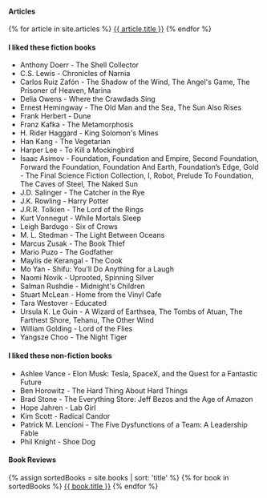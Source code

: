 #### Articles
{% for article in site.articles %}
<a href="{{ article.url }}">{{ article.title }}</a>
{% endfor %}

#### I liked these fiction books

* Anthony Doerr - The Shell Collector
* C.S. Lewis - Chronicles of Narnia
* Carlos Ruiz Zafón - The Shadow of the Wind, The Angel's Game, The Prisoner of Heaven, Marina  
* Delia Owens - Where the Crawdads Sing
* Ernest Hemingway - The Old Man and the Sea, The Sun Also Rises
* Frank Herbert - Dune  
* Franz Kafka - The Metamorphosis
* H. Rider Haggard - King Solomon's Mines
* Han Kang - The Vegetarian
* Harper Lee - To Kill a Mockingbird
* Isaac Asimov - Foundation, Foundation and Empire, Second Foundation, Forward the Foundation, Foundation And Earth,  Foundation’s Edge, Gold - The Final Science Fiction Collection, I, Robot, Prelude To Foundation, The Caves of Steel, The Naked Sun  
* J.D. Salinger - The Catcher in the Rye
* J.K. Rowling - Harry Potter
* J.R.R. Tolkien - The Lord of the Rings  
* Kurt Vonnegut - While Mortals Sleep
* Leigh Bardugo - Six of Crows
* M. L. Stedman - The Light Between Oceans  
* Marcus Zusak - The Book Thief  
* Mario Puzo - The Godfather
* Maylis de Kerangal - The Cook
* Mo Yan - Shifu: You'll Do Anything for a Laugh
* Naomi Novik -  Uprooted, Spinning Silver 
* Salman Rushdie - Midnight's Children
* Stuart McLean - Home from the Vinyl Cafe
* Tara Westover - Educated  
* Ursula K. Le Guin - A Wizard of Earthsea, The Tombs of Atuan, The Farthest Shore, Tehanu, The Other Wind  
* William Golding - Lord of the Flies
* Yangsze Choo - The Night Tiger

#### I liked these non-fiction books

* Ashlee Vance - Elon Musk: Tesla, SpaceX, and the Quest for a Fantastic Future  
* Ben Horowitz - The Hard Thing About Hard Things
* Brad Stone - The Everything Store: Jeff Bezos and the Age of Amazon  
* Hope Jahren - Lab Girl  
* Kim Scott - Radical Candor  
* Patrick M. Lencioni - The Five Dysfunctions of a Team: A Leadership Fable  
* Phil Knight - Shoe Dog


#### Book Reviews
{% assign sortedBooks = site.books | sort: 'title' %}
{% for book in sortedBooks %}
<a href="{{ book.url }}">{{ book.title }}</a>
{% endfor %}
